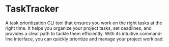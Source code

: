 # TaskTracker

A task prioritization CLI tool that ensures you work on the right tasks at the right time. It helps you organize your project tasks, set deadlines, and provides a clear path to tackle them efficiently. With its intuitive command-line interface, you can quickly prioritize and manage your project workload.


